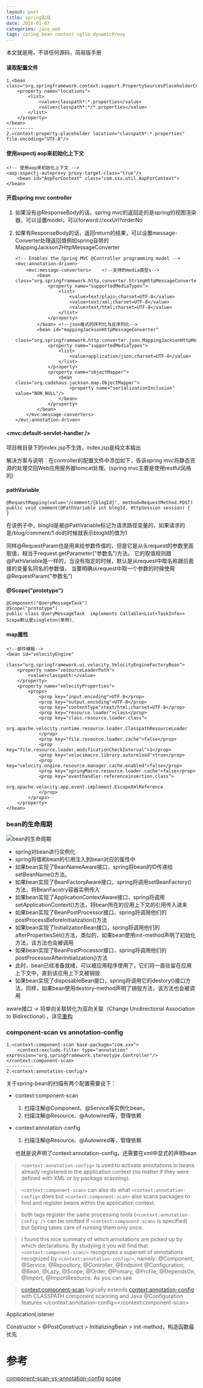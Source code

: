 ```yaml
---
layout: post
title: spring实战
date: 2016-01-07
categories: java_web
tags: spring bean context cglib dynamicProxy
---
```





本文就是用，不讲任何源码，简易版手册

#### 读取配置文件

    1.<bean class="org.springframework.context.support.PropertySourcesPlaceholderConfigurer">
        <property name="locations">
            <list>
                <value>classpath*:*.properties</value>
                <value>classpath*:*/*.properties</value>
            </list>
        </property>
    </bean>
    ----------
    2.<context:property-placeholder location="classpath*:*.properties" file-encoding="UTF-8"/>

#### 使用aspectj aop来初始化上下文

    <!-- 使用aop来初始化上下文 -->
    <aop:aspectj-autoproxy proxy-target-class="true"/>
        <bean id="AopForContext" class="com.xxx.util.AopForContext">
    </bean>

#### 开启spring mvc controller

1.  如果没有@ResponseBody的话，spring mvc的返回走的是spring的视图渲染器，可以设置model，可以forword://xxxUrl?orderNo
2.  如果有ResponseBody的话，返回return的结果，可以设置message-Converter处理返回值例如spring自带的MappingJackson2HttpMessageConverter


        <!-- Enables the Spring MVC @Controller programming model -->
        <mvc:annotation-driven>
            <mvc:message-converters>	<!--支持的media类型s-->
                <bean class="org.springframework.http.converter.StringHttpMessageConverter">
                    <property name="supportedMediaTypes">
                        <list>
                            <value>text/plain;charset=UTF-8</value>
                            <value>text/xml;charset=UTF-8</value>
                            <value>text/html;charset=UTF-8</value>
                        </list>
                    </property>
                </bean>	<!--json格式的序列化与反序列化-->
                <bean id="mappingJacksonHttpMessageConverter"
                      class="org.springframework.http.converter.json.MappingJacksonHttpMessageConverter">
                    <property name="supportedMediaTypes">
                        <list>
                            <value>application/json;charset=UTF-8</value>
                        </list>
                    </property>
                    <property name="objectMapper">
                        <bean class="org.codehaus.jackson.map.ObjectMapper">
                            <property name="serializationInclusion" value="NON_NULL"/>
                        </bean>
                    </property>
                </bean>
            </mvc:message-converters>
        </mvc:annotation-driven>

#### <mvc:default-servlet-handler />
项目根目录下的index.jsp不生效，index.jsp是纯文本输出

解决方案与说明：在controller的配置文件中添加如下，告诉spring mvc将静态资源的处理交回Web应用服务器tomcat处理。(spring mvc主要是使用restful风格的)

#### pathVariable

    @RequestMapping(value="/comment/{blogId}", method=RequestMethod.POST)
    public void comment(@PathVariable int blogId, HttpSession session) {
    }

在该例子中，blogId是被@PathVariable标记为请求路径变量的，如果请求的是/blog/comment/1.do的时候就表示blogId的值为1

同样@RequestParam也是用来给参数传值的，但是它是从头request的参数里面取值，相当于request.getParameter("参数名")方法。
它的取值规则跟@PathVariable是一样的，当没有指定的时候，默认是从request中取名称跟后面接的变量名同名的参数值，
当要明确从request中取一个参数的时候使用@RequestParam("参数名")

#### @Scope("prototype")

    @Component("QueryMessageTask")
    @Scope("prototype")
    public class QueryMessageTask  implements Callable<List<TaskInfo>>
    Scope默认是singleton(单例).

#### map属性

    <!--邮件模板-->
    <bean id="velocityEngine"
          class="org.springframework.ui.velocity.VelocityEngineFactoryBean">
        <property name="resourceLoaderPath">
            <value>classpath:</value>
        </property>
        <property name="velocityProperties">
            <props>
                <prop key="input.encoding">UTF-8</prop>
                <prop key="output.encoding">UTF-8</prop>
                <prop key="contentType">text/html;charset=UTF-8</prop>
                <prop key="resource.loader">class</prop>
                <prop key="class.resource.loader.class">
                    org.apache.velocity.runtime.resource.loader.ClasspathResourceLoader
                </prop>
                <prop key="file.resource.loader.cache">false</prop>
                <prop key="file.resource.loader.modificationCheckInterval">1</prop>
                <prop key="velocimacro.library.autoreload">true</prop>
                <prop key="velocity.engine.resource.manager.cache.enabled">false</prop>
                <prop key="springMacro.resource.loader.cache">false</prop>
                <prop key="eventhandler.referenceinsertion.class">
                    org.apache.velocity.app.event.implement.EscapeXmlReference
                </prop>
            </props>
        </property>
    </bean>

### bean的生命周期

![bean的生命周期](/images/java_web/spring_beans_lifecycle.jpg)

- spring对bean进行实例化
- spring将值和bean的引用注入到bean对应的属性中
- 如果bean实现了BeanNameAware接口，spring将bean的ID传递给setBeanName()方法。
- 如果bean实现了BeanFactoryAware接口，spring将调用setBeanFactory()方法，将BeanFacotry容器实例传入
- 如果bean实现了ApplicationContextAware接口，spring将调用setApplicationContext()方法，将bean所在的应用上下文的引用传入进来
- 如果bean实现了BeanPostProcessor接口，spring将调用他们的postProcessBeforeInitialization()方法
- 如果bean实现了InitializationBean接口，spring将调用他们的afterPropertiesSet()方法，类似的，如果bean使用init-method声明了初始化方法，该方法也会被调用
- 如果bean实现了BeanPostProcessor接口，spring将调用他们的postProcessorAfterInitialization()方法
- 此时，bean已经准备就绪，可以被应用程序使用了，它们将一直驻留在应用上下文中，直到该应用上下文被销毁
- 如果bean实现了disposableBean接口，spring将调用它的destory()接口方法，同样，如果bean使用destory-method声明了销毁方法，该方法也会被调用

aware接口 -> 将单向关联转化为双向关联（Change Unidirectional Association to Bidirectional），详见[重构](/2017/05/13/refactor_list)

### component-scan  vs  annotation-config

```
1.<context:component-scan base-package="com.xxx">
    <context:exclude-filter type="annotation" expression="org.springframework.stereotype.Controller"/>
</context:component-scan>
----------
2.<context:annotation-config/>
```

关于spring-bean的扫描有两个配置需要说下：

- context:component-scan

  1. 扫描注解@Component、@Service等实例化bean，
  2. 扫描注解@Resource、@Autowired等，管理依赖

- context:annotation-config

  1. 扫描注解@Resource、@Autowired等，管理依赖

  也就是说声明了context:annotation-config，还需要在xml中显式的声明bean

> `<context:annotation-config>` is used to activate annotations in beans already registered in the application context (no matter if they were defined with XML or by package scanning).

> `<context:component-scan>` can also do what `<context:annotation-config>` does but `<context:component-scan>` also scans packages to find and register beans within the application context.

> both tags register the same processing tools (`<context:annotation-config />` can be omitted if `<context:component-scan>` is specified) but Spring takes care of running them only once.

> I found this nice summary of which annotations are picked up by which declarations. By studying it you will find that `<context:component-scan/>` recognizes a superset of annotations recognized by `<context:annotation-config/>`, namely: @Component, @Service, @Repository, @Controller, @Endpoint @Configuration, @Bean, @Lazy, @Scope, @Order, @Primary, @Profile, @DependsOn, @Import, @ImportResource. As you can see

> <context:component-scan> logically extends <context:annotation-config> with CLASSPATH component scanning and Java @Configuration features.</context:annotation-config></context:component-scan>


ApplicationListener<ContextRefreshEvent>

Constructor > @PostConstruct > InitializingBean > init-method，构造函数最优先

# 参考 

[component-scan-vs-annotation-config](http://stackoverflow.com/questions/7414794/difference-between-contextannotation-config-vs-contextcomponent-scan)
[scope](http://stackoverflow.com/questions/7621920/scopeprototype-bean-scope-not-creating-new-bean)
